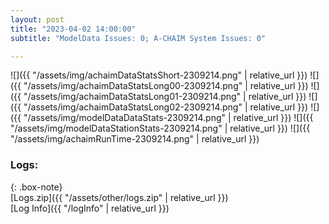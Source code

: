 ```yaml
---
layout: post
title: "2023-04-02 14:00:00"
subtitle: "ModelData Issues: 0; A-CHAIM System Issues: 0"

---
```


![]({{ "/assets/img/achaimDataStatsShort-2309214.png" | relative_url }})
![]({{ "/assets/img/achaimDataStatsLong00-2309214.png" | relative_url }})
![]({{ "/assets/img/achaimDataStatsLong01-2309214.png" | relative_url }})
![]({{ "/assets/img/achaimDataStatsLong02-2309214.png" | relative_url }})
![]({{ "/assets/img/modelDataDataStats-2309214.png" | relative_url }})
![]({{ "/assets/img/modelDataStationStats-2309214.png" | relative_url }})
![]({{ "/assets/img/achaimRunTime-2309214.png" | relative_url }})





### Logs:  
  
{: .box-note}  
[Logs.zip]({{ "/assets/other/logs.zip" | relative_url }})  
[Log Info]({{ "/logInfo" | relative_url }})  
